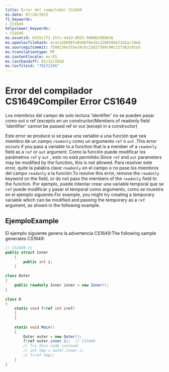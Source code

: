 ```yaml
---
title: Error del compilador CS1649
ms.date: 07/20/2015
f1_keywords:
- CS1649
helpviewer_keywords:
- CS1649
ms.assetid: 6355c7f2-157c-441d-8925-500062988636
ms.openlocfilehash: ec4ca26890fa9a96f8e1bc220650da73d1ac7ded
ms.sourcegitcommit: 7588136e355e10cbc2582f389c90c127363c02a5
ms.translationtype: MT
ms.contentlocale: es-ES
ms.lasthandoff: 03/12/2020
ms.locfileid: "79171156"
---
```

# <a name="compiler-error-cs1649"></a><span data-ttu-id="2c7bc-102">Error del compilador CS1649</span><span class="sxs-lookup"><span data-stu-id="2c7bc-102">Compiler Error CS1649</span></span>
<span data-ttu-id="2c7bc-103">Los miembros del campo de solo lectura 'identifier' no se pueden pasar como out o ref (excepto en un constructor)</span><span class="sxs-lookup"><span data-stu-id="2c7bc-103">Members of readonly field 'identifier' cannot be passed ref or out (except in a constructor)</span></span>  
  
 <span data-ttu-id="2c7bc-104">Este error se produce si se pasa una variable a una función que sea miembro de un campo `readonly` como un argumento `ref` o `out` .</span><span class="sxs-lookup"><span data-stu-id="2c7bc-104">This error occurs if you pass a variable to a function that is a member of a `readonly` field as a `ref` or `out` argument.</span></span> <span data-ttu-id="2c7bc-105">Como la función puede modificar los parámetros `ref` y `out` , esto no está permitido.</span><span class="sxs-lookup"><span data-stu-id="2c7bc-105">Since `ref` and `out` parameters may be modified by the function, this is not allowed.</span></span> <span data-ttu-id="2c7bc-106">Para resolver este error, quite la palabra clave `readonly` en el campo o no pase los miembros del campo `readonly` a la función.</span><span class="sxs-lookup"><span data-stu-id="2c7bc-106">To resolve this error, remove the `readonly` keyword on the field, or do not pass the members of the `readonly` field to the function.</span></span> <span data-ttu-id="2c7bc-107">Por ejemplo, puede intentar crear una variable temporal que se `ref` puede modificar y pasar el temporal como argumento, como se muestra en el ejemplo siguiente.</span><span class="sxs-lookup"><span data-stu-id="2c7bc-107">For example, you might try creating a temporary variable which can be modified and passing the temporary as a `ref` argument, as shown in the following example.</span></span>  
  
## <a name="example"></a><span data-ttu-id="2c7bc-108">Ejemplo</span><span class="sxs-lookup"><span data-stu-id="2c7bc-108">Example</span></span>  
 <span data-ttu-id="2c7bc-109">El ejemplo siguiente genera la advertencia CS1649:</span><span class="sxs-lookup"><span data-stu-id="2c7bc-109">The following sample generates CS1649:</span></span>  
  
```csharp  
// CS1649.cs  
public struct Inner  
    {  
        public int i;  
    }  
  
class Outer  
{  
    public readonly Inner inner = new Inner();  
}  
  
class D  
{  
    static void f(ref int iref)  
    {  
    }  
  
    static void Main()  
    {  
        Outer outer = new Outer();
        f(ref outer.inner.i);  // CS1649  
        // Try this code instead:  
        // int tmp = outer.inner.i;  
        // f(ref tmp);  
    }  
}  
```
